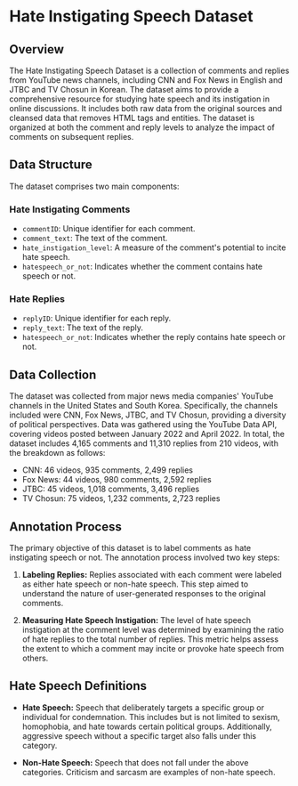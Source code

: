 # Hate Instigating Speech Dataset

## Overview
The Hate Instigating Speech Dataset is a collection of comments and replies from YouTube news channels, including CNN and Fox News in English and JTBC and TV Chosun in Korean. The dataset aims to provide a comprehensive resource for studying hate speech and its instigation in online discussions. It includes both raw data from the original sources and cleansed data that removes HTML tags and entities. The dataset is organized at both the comment and reply levels to analyze the impact of comments on subsequent replies. 

## Data Structure
The dataset comprises two main components:

### Hate Instigating Comments
- `commentID`: Unique identifier for each comment.
- `comment_text`: The text of the comment.
- `hate_instigation_level`: A measure of the comment's potential to incite hate speech.
- `hatespeech_or_not`: Indicates whether the comment contains hate speech or not.

### Hate Replies
- `replyID`: Unique identifier for each reply.
- `reply_text`: The text of the reply.
- `hatespeech_or_not`: Indicates whether the reply contains hate speech or not.

## Data Collection
The dataset was collected from major news media companies' YouTube channels in the United States and South Korea. Specifically, the channels included were CNN, Fox News, JTBC, and TV Chosun, providing a diversity of political perspectives. Data was gathered using the YouTube Data API, covering videos posted between January 2022 and April 2022. In total, the dataset includes 4,165 comments and 11,310 replies from 210 videos, with the breakdown as follows:
- CNN: 46 videos, 935 comments, 2,499 replies
- Fox News: 44 videos, 980 comments, 2,592 replies
- JTBC: 45 videos, 1,018 comments, 3,496 replies
- TV Chosun: 75 videos, 1,232 comments, 2,723 replies

## Annotation Process
The primary objective of this dataset is to label comments as hate instigating speech or not. The annotation process involved two key steps:

1. **Labeling Replies:** Replies associated with each comment were labeled as either hate speech or non-hate speech. This step aimed to understand the nature of user-generated responses to the original comments.

2. **Measuring Hate Speech Instigation:** The level of hate speech instigation at the comment level was determined by examining the ratio of hate replies to the total number of replies. This metric helps assess the extent to which a comment may incite or provoke hate speech from others.

## Hate Speech Definitions

- **Hate Speech:** Speech that deliberately targets a specific group or individual for condemnation. This includes but is not limited to sexism, homophobia, and hate towards certain political groups. Additionally, aggressive speech without a specific target also falls under this category.

- **Non-Hate Speech:** Speech that does not fall under the above categories. Criticism and sarcasm are examples of non-hate speech.
